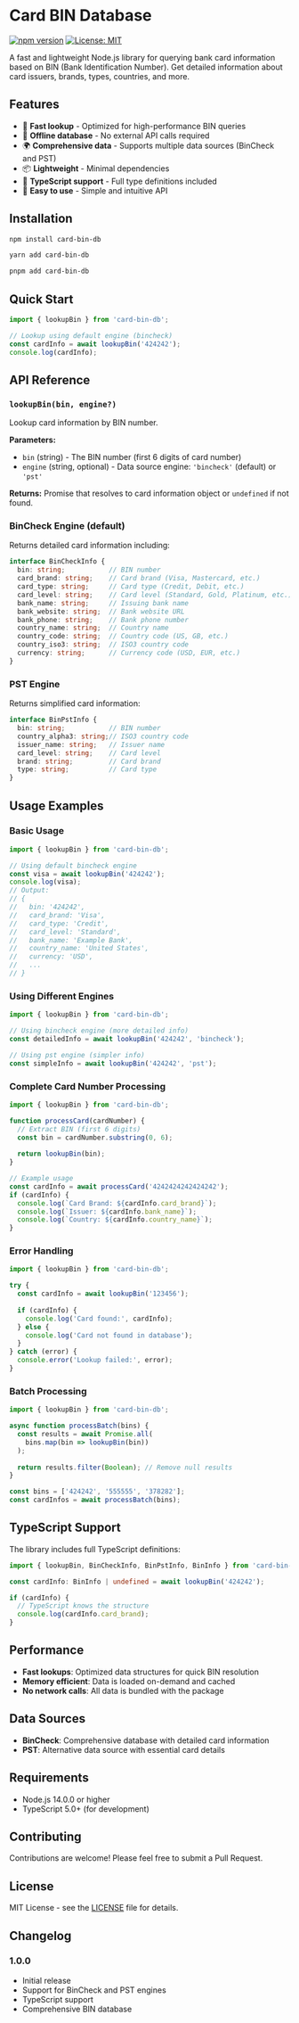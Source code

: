 # Card BIN Database

[![npm version](https://badge.fury.io/js/card-bin-db.svg)](https://badge.fury.io/js/card-bin-db)
[![License: MIT](https://img.shields.io/badge/License-MIT-yellow.svg)](https://opensource.org/licenses/MIT)

A fast and lightweight Node.js library for querying bank card information based on BIN (Bank Identification Number). Get detailed information about card issuers, brands, types, countries, and more.

## Features

- 🚀 **Fast lookup** - Optimized for high-performance BIN queries
- 💾 **Offline database** - No external API calls required
- 🌍 **Comprehensive data** - Supports multiple data sources (BinCheck and PST)
- 📦 **Lightweight** - Minimal dependencies
- 🔄 **TypeScript support** - Full type definitions included
- 🎯 **Easy to use** - Simple and intuitive API

## Installation

```bash
npm install card-bin-db
```

```bash
yarn add card-bin-db
```

```bash
pnpm add card-bin-db
```

## Quick Start

```javascript
import { lookupBin } from 'card-bin-db';

// Lookup using default engine (bincheck)
const cardInfo = await lookupBin('424242');
console.log(cardInfo);
```

## API Reference

### `lookupBin(bin, engine?)`

Lookup card information by BIN number.

**Parameters:**
- `bin` (string) - The BIN number (first 6 digits of card number)
- `engine` (string, optional) - Data source engine: `'bincheck'` (default) or `'pst'`

**Returns:**
Promise that resolves to card information object or `undefined` if not found.

### BinCheck Engine (default)

Returns detailed card information including:

```typescript
interface BinCheckInfo {
  bin: string;           // BIN number
  card_brand: string;    // Card brand (Visa, Mastercard, etc.)
  card_type: string;     // Card type (Credit, Debit, etc.)
  card_level: string;    // Card level (Standard, Gold, Platinum, etc.)
  bank_name: string;     // Issuing bank name
  bank_website: string;  // Bank website URL
  bank_phone: string;    // Bank phone number
  country_name: string;  // Country name
  country_code: string;  // Country code (US, GB, etc.)
  country_iso3: string;  // ISO3 country code
  currency: string;      // Currency code (USD, EUR, etc.)
}
```

### PST Engine

Returns simplified card information:

```typescript
interface BinPstInfo {
  bin: string;           // BIN number
  country_alpha3: string;// ISO3 country code
  issuer_name: string;   // Issuer name
  card_level: string;    // Card level
  brand: string;         // Card brand
  type: string;          // Card type
}
```

## Usage Examples

### Basic Usage

```javascript
import { lookupBin } from 'card-bin-db';

// Using default bincheck engine
const visa = await lookupBin('424242');
console.log(visa);
// Output:
// {
//   bin: '424242',
//   card_brand: 'Visa',
//   card_type: 'Credit',
//   card_level: 'Standard',
//   bank_name: 'Example Bank',
//   country_name: 'United States',
//   currency: 'USD',
//   ...
// }
```

### Using Different Engines

```javascript
import { lookupBin } from 'card-bin-db';

// Using bincheck engine (more detailed info)
const detailedInfo = await lookupBin('424242', 'bincheck');

// Using pst engine (simpler info)
const simpleInfo = await lookupBin('424242', 'pst');
```

### Complete Card Number Processing

```javascript
import { lookupBin } from 'card-bin-db';

function processCard(cardNumber) {
  // Extract BIN (first 6 digits)
  const bin = cardNumber.substring(0, 6);
  
  return lookupBin(bin);
}

// Example usage
const cardInfo = await processCard('4242424242424242');
if (cardInfo) {
  console.log(`Card Brand: ${cardInfo.card_brand}`);
  console.log(`Issuer: ${cardInfo.bank_name}`);
  console.log(`Country: ${cardInfo.country_name}`);
}
```

### Error Handling

```javascript
import { lookupBin } from 'card-bin-db';

try {
  const cardInfo = await lookupBin('123456');
  
  if (cardInfo) {
    console.log('Card found:', cardInfo);
  } else {
    console.log('Card not found in database');
  }
} catch (error) {
  console.error('Lookup failed:', error);
}
```

### Batch Processing

```javascript
import { lookupBin } from 'card-bin-db';

async function processBatch(bins) {
  const results = await Promise.all(
    bins.map(bin => lookupBin(bin))
  );
  
  return results.filter(Boolean); // Remove null results
}

const bins = ['424242', '555555', '378282'];
const cardInfos = await processBatch(bins);
```

## TypeScript Support

The library includes full TypeScript definitions:

```typescript
import { lookupBin, BinCheckInfo, BinPstInfo, BinInfo } from 'card-bin-db';

const cardInfo: BinInfo | undefined = await lookupBin('424242');

if (cardInfo) {
  // TypeScript knows the structure
  console.log(cardInfo.card_brand);
}
```

## Performance

- **Fast lookups**: Optimized data structures for quick BIN resolution
- **Memory efficient**: Data is loaded on-demand and cached
- **No network calls**: All data is bundled with the package

## Data Sources

- **BinCheck**: Comprehensive database with detailed card information
- **PST**: Alternative data source with essential card details

## Requirements

- Node.js 14.0.0 or higher
- TypeScript 5.0+ (for development)

## Contributing

Contributions are welcome! Please feel free to submit a Pull Request.

## License

MIT License - see the [LICENSE](LICENSE) file for details.

## Changelog

### 1.0.0
- Initial release
- Support for BinCheck and PST engines
- TypeScript support
- Comprehensive BIN database
